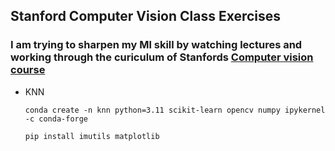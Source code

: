 ## Stanford Computer Vision Class Exercises

### I am trying to sharpen my Ml skill by watching lectures and working through the curiculum of Stanfords [Computer vision course](https://cs231n.stanford.edu/assignments.html)

- KNN
   ```
   conda create -n knn python=3.11 scikit-learn opencv numpy ipykernel -c conda-forge
   
   pip install imutils matplotlib
   ```
   
